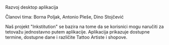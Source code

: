 Razvoj desktop aplikacija

Članovi tima: Borna Poljak, Antonio Pleše, Dino Stojčević

Naš projekt "Inkstitution" se bazira na tome da se korisnici mogu naručiti za tetovažu jednostavno putem aplikacije. Aplikacija prikazuje dostupne termine,
dostupne dane i različite Tattoo Artiste i shopove.
